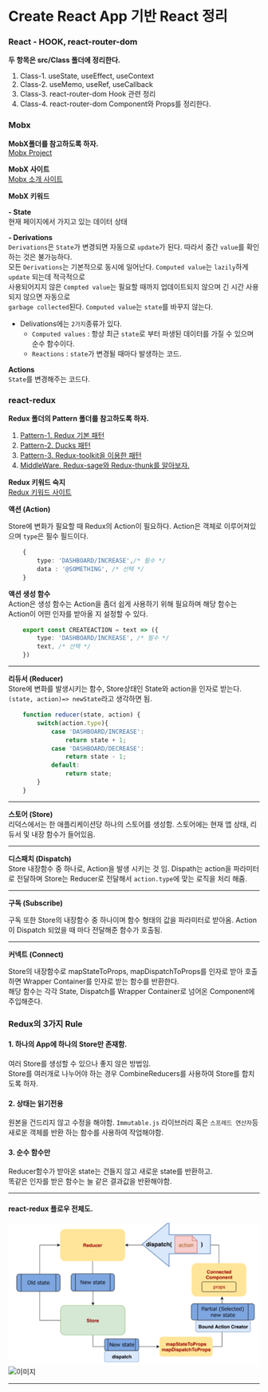 # Create React App 기반 React 정리

### React - HOOK, react-router-dom
**두 항목은 src/Class 폴더에 정리한다.**
1. Class-1. useState, useEffect, useContext
2. Class-2. useMemo, useRef, useCallback
3. Class-3. react-router-dom Hook 관련 정리
4. Class-4. react-router-dom Component와 Props를 정리한다.


### Mobx
**MobX폴더를 참고하도록 하자.**  
[Mobx Project](./src/MobX/)

**MobX 사이트**  
[Mobx 소개 사이트](https://doc.ebichu.cc/mobx/intro/concepts.html)  

**MobX 키워드**  

**- State**  
현재 페이지에서 가지고 있는 데이터 상태

**- Derivations**  
`Derivations`은 `State`가 변경되면 자동으로 `update`가 된다. 따라서 중간 `value`를 확인하는 것은 불가능하다.  
모든 `Derivations`는 기본적으로 동시에 일어난다. `Computed value`는 `lazily`하게 `update` 되는데 적극적으로  
사용되어지지 않은 `Compted value`는 필요할 때까지 업데이트되지 않으며 긴 시간 사용되지 않으면 자동으로  
`garbage collected`된다. `Computed value`는 `state`를 바꾸지 않는다.


- Delivations에는 `2가지`종류가 있다.
    - `Computed values` : 항상 최근 `state`로 부터 파생된 데이터를 가질 수 있으며 순수 함수이다.
    - `Reactions` : `state`가 변경될 때마다 발생하는 코드.

**Actions**  
`State`를 변경해주는 코드다.



### react-redux 
**Redux 폴더의 Pattern 폴더를 참고하도록 하자.**  
1. [Pattern-1. Redux 기본 패턴](./src/Redux/Pattern_1)  
2. [Pattern-2. Ducks 패턴](./src/Redux/Pattern_2)  
3. [Pattern-3. Redux-toolkit을 이용한 패턴](./src/Redux/Pattern_3)  
4. [MiddleWare. Redux-sage와 Redux-thunk를 알아보자.](./src/Redux/MiddleWare)  

**Redux 키워드 숙지**  
[Redux 키워드 사이트](https://redux.js.org/tutorials/essentials/part-1-overview-concepts#terminology)

**액션 (Action)**  

Store에 변화가 필요할 때 Redux의 Action이 필요하다.
Action은 객체로 이루어져있으며 `type`은 필수 필드이다.
```typescript
    {
        type: 'DASHBOARD/INCREASE',/* 필수 */ 
        data : '@SOMETHING', /* 선택 */
    }
```

**액션 생성 함수**  
Action은 생성 함수는 Action을 좀더 쉽게 사용하기 위해 필요하며 해당 함수는 Action이 어떤 인자를 받아올 지 설정할 수 있다.
```typescript
    export const CREATEACTION = text => ({
        type: 'DASHBOARD/INCREASE', /* 필수 */
        text, /* 선택 */
    })
```
- - -
**리듀서 (Reducer)**  
Store에 변화를 발생시키는 함수, Store상태인 State와 action을 인자로 받는다.
`(state, action)=> newState`라고 생각하면 됨.
```typescript
    function reducer(state, action) {
        switch(action.type){
            case 'DASHBOARD/INCREASE':
                return state + 1;
            case 'DASHBOARD/DECREASE':
                return state - 1;
            default:
                return state;
        }
    }
```
- - -
**스토어 (Store)**  
리덕스에서는 한 애플리케이션당 하나의 스토어를 생성함. 스토어에는 현재 앱 상태, 리듀서 및 내장 함수가 들어있음.
- - -
**디스패치 (Dispatch)**  
Store 내장함수 중 하나로, Action을 발생 시키는 것 임. Dispath는 action을 파라미터로 전달하며
Store는 Reducer로 전달해서 `action.type`에 맞는 로직을 처리 해줌.
- - -
**구독 (Subscribe)**  

구독 또한 Store의 내장함수 중 하나이며 함수 형태의 값을 파라미터로 받아옴.
Action이 Dispatch 되었을 때 마다 전달해준 함수가 호출됨.
- - -

**커넥트 (Connect)**  

Store의 내장함수로 mapStateToProps, mapDispatchToProps를 인자로 받아 호출하면 Wrapper Container를 인자로 받는 함수를 반환한다.   
해당 함수는 각각 State, Dispatch를 Wrapper Container로 넘어온 Component에 주입해준다.

### Redux의 3가지 Rule

#### 1. 하나의 App에 하나의 Store만 존재함.

여러 Store를 생성할 수 있으나 좋지 않은 방법임.   
Store를 여러개로 나누어야 하는 경우 CombineReducers를 사용하여 Store를 합치도록 하자.
#### 2. 상태는 읽기전용

원본을 건드리지 않고 수정을 해야함. `Immutable.js` 라이브러리 혹은 `스프레드 연산자`등 새로운 객체를 반환 하는 함수를 사용하여 작업해야함.
#### 3. 순수 함수만

Reducer함수가 받아온 state는 건들지 않고 새로운 state를 반환하고.   
똑같은 인자를 받은 함수는 늘 같은 결과값을 반환해야함.
- - -


#### react-redux 플로우 전체도.
![이미지](./picture/react-redux.PNG)
![이미지](https://redux.js.org/assets/images/ReduxDataFlowDiagram-49fa8c3968371d9ef6f2a1486bd40a26.gif)
- - -



 